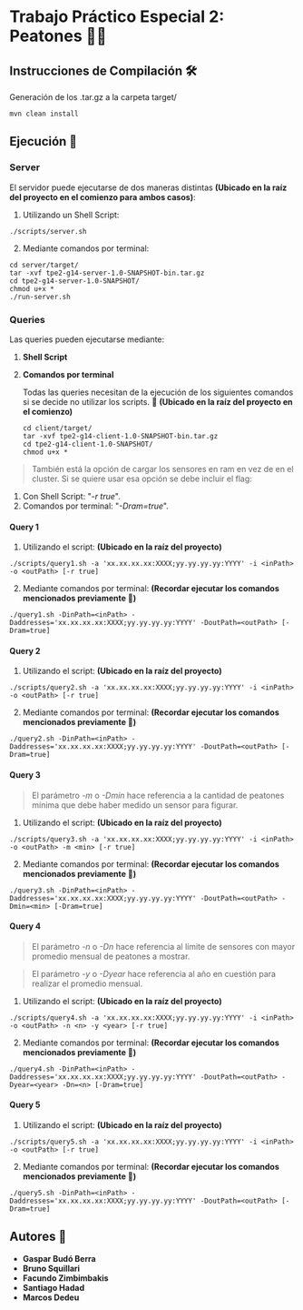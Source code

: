 # Trabajo Práctico Especial 2: Peatones 🚶‍♂️


## Instrucciones de Compilación 🛠️
Generación de los .tar.gz a la carpeta target/
```
mvn clean install
```

## Ejecución 🚀
### Server
El servidor puede ejecutarse de dos maneras distintas
**(Ubicado en la raíz del proyecto en el comienzo para ambos casos)**:
1. Utilizando un Shell Script:
```
./scripts/server.sh
```
2. Mediante comandos por terminal:


```
cd server/target/
tar -xvf tpe2-g14-server-1.0-SNAPSHOT-bin.tar.gz
cd tpe2-g14-server-1.0-SNAPSHOT/
chmod u+x *
./run-server.sh
```
### Queries
Las queries pueden ejecutarse mediante:
1. **Shell Script** 
2. **Comandos por terminal**

    Todas las queries necesitan de la ejecución de los siguientes comandos si se decide no utilizar los scripts. 👀
**(Ubicado en la raíz del proyecto en el comienzo)**
    ```
    cd client/target/
    tar -xvf tpe2-g14-client-1.0-SNAPSHOT-bin.tar.gz
    cd tpe2-g14-client-1.0-SNAPSHOT/
    chmod u+x *
    ```

> También está la opción de cargar los sensores en ram en vez de en el cluster. Si se quiere usar esa opción se debe incluir el flag: 
1. Con Shell Script: "*-r true*".
2. Comandos por terminal: "*-Dram=true*".

#### Query 1
1. Utilizando el script: **(Ubicado en la raíz del proyecto)**
```
./scripts/query1.sh -a 'xx.xx.xx.xx:XXXX;yy.yy.yy.yy:YYYY' -i <inPath> -o <outPath> [-r true]
```
2. Mediante comandos por terminal: **(Recordar ejecutar los comandos mencionados previamente 👀)**
```
./query1.sh -DinPath=<inPath> -Daddresses='xx.xx.xx.xx:XXXX;yy.yy.yy.yy:YYYY' -DoutPath=<outPath> [-Dram=true]
```
#### Query 2
1. Utilizando el script: **(Ubicado en la raíz del proyecto)**
```
./scripts/query2.sh -a 'xx.xx.xx.xx:XXXX;yy.yy.yy.yy:YYYY' -i <inPath> -o <outPath> [-r true]
```
2. Mediante comandos por terminal: **(Recordar ejecutar los comandos mencionados previamente 👀)**
```
./query2.sh -DinPath=<inPath> -Daddresses='xx.xx.xx.xx:XXXX;yy.yy.yy.yy:YYYY' -DoutPath=<outPath> [-Dram=true]
```
#### Query 3
> El parámetro *-m* o *-Dmin* hace referencia a la cantidad de peatones mínima que debe haber medido un sensor para figurar.
1. Utilizando el script: **(Ubicado en la raíz del proyecto)**
```
./scripts/query3.sh -a 'xx.xx.xx.xx:XXXX;yy.yy.yy.yy:YYYY' -i <inPath> -o <outPath> -m <min> [-r true]
```
2. Mediante comandos por terminal: **(Recordar ejecutar los comandos mencionados previamente 👀)**
```
./query3.sh -DinPath=<inPath> -Daddresses='xx.xx.xx.xx:XXXX;yy.yy.yy.yy:YYYY' -DoutPath=<outPath> -Dmin=<min> [-Dram=true]
```
#### Query 4
> El parámetro *-n* o *-Dn* hace referencia al límite de sensores con mayor promedio mensual de peatones a mostrar.

> El parámetro *-y* o *-Dyear* hace referencia al año en cuestión para realizar el promedio mensual.
1. Utilizando el script: **(Ubicado en la raíz del proyecto)**
```
./scripts/query4.sh -a 'xx.xx.xx.xx:XXXX;yy.yy.yy.yy:YYYY' -i <inPath> -o <outPath> -n <n> -y <year> [-r true]
```
2. Mediante comandos por terminal: **(Recordar ejecutar los comandos mencionados previamente 👀)**
```
./query4.sh -DinPath=<inPath> -Daddresses='xx.xx.xx.xx:XXXX;yy.yy.yy.yy:YYYY' -DoutPath=<outPath> -Dyear=<year> -Dn=<n> [-Dram=true]
```
#### Query 5
1. Utilizando el script: **(Ubicado en la raíz del proyecto)**
```
./scripts/query5.sh -a 'xx.xx.xx.xx:XXXX;yy.yy.yy.yy:YYYY' -i <inPath> -o <outPath> [-r true]
```
2. Mediante comandos por terminal: **(Recordar ejecutar los comandos mencionados previamente 👀)**
```
./query5.sh -DinPath=<inPath> -Daddresses='xx.xx.xx.xx:XXXX;yy.yy.yy.yy:YYYY' -DoutPath=<outPath> [-Dram=true]
```


## Autores 💭
* **Gaspar Budó Berra**
* **Bruno Squillari**
* **Facundo Zimbimbakis**
* **Santiago Hadad**
* **Marcos Dedeu**